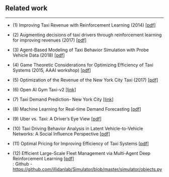 

## Related work

--------------------

- (1) Improving Taxi Revenue with Reinforcement Learning (2014) [[pdf]](http://cs229.stanford.edu/proj2014/Jingshu%20Wang,%20Benjamin%20Lampert,%20Improving%20Taxi%20Revenue%20With%20Reinforcement%20Learning.pdf)

- (2) Augmenting decisions of taxi drivers through reinforcement learning for improving revenues (2017) [[pdf]](https://ink.library.smu.edu.sg/cgi/viewcontent.cgi?article=4869&context=sis_research)


- (3) Agent-Based Modeling of Taxi Behavior Simulation with Probe Vehicle Data (2018) [[pdf]](http://www.mdpi.com/2220-9964/7/5/177/pdf)

- (4) Game Theoretic Considerations for Optimizing Efficiency of Taxi Systems (2015, AAAI workshop) [[pdf]](https://aaai.org/ocs/index.php/WS/AAAIW15/paper/viewFile/10070/10171)

- (5) Optimization of the Revenue of the New York City Taxi (2017) [[pdf]](https://www.thinkmind.org/download.php?articleid=data_analytics_2017_4_10_68005)

- (6) Open AI Gym Taxi-v2 [[link]](https://gym.openai.com/envs/Taxi-v2/)

- (7) Taxi Demand Prediction- New York City
 [[link]](https://blog.goodaudience.com/taxi-demand-prediction-new-york-city-5e7b12305475)

- (8) Machine Learning for Real-time Demand Forecasting [[pdf]](https://dspace.mit.edu/bitstream/handle/1721.1/99565/924315586-MIT.pdf?sequence=1)

- (9) Uber vs. Taxi: A Driver’s Eye View [[pdf]](http://economics.mit.edu/files/13947)

- (10) Taxi Driving Behavior Analysis in Latent Vehicle-to-Vehicle Networks: A Social Influence Perspective [[pdf]](http://www.kdd.org/kdd2016/papers/files/rfp1012-xuA.pdf)

- (11) Optimal Pricing for Improving Efficiency of Taxi Systems [[pdf]](https://www.ijcai.org/Proceedings/13/Papers/414.pdf)

- (12) Efficient Large-Scale Fleet Management via Multi-Agent Deep
Reinforcement Learning [[pdf]](https://arxiv.org/pdf/1802.06444.pdf) <br>
 : Github - https://github.com/illidanlab/Simulator/blob/master/simulator/objects.py
